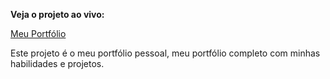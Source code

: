 **Veja o projeto ao vivo:**

[Meu Portfólio](https://ninja1375.github.io/Meu-Portfolio/)

Este projeto é o meu portfólio pessoal, meu portfólio completo com minhas habilidades e projetos.
